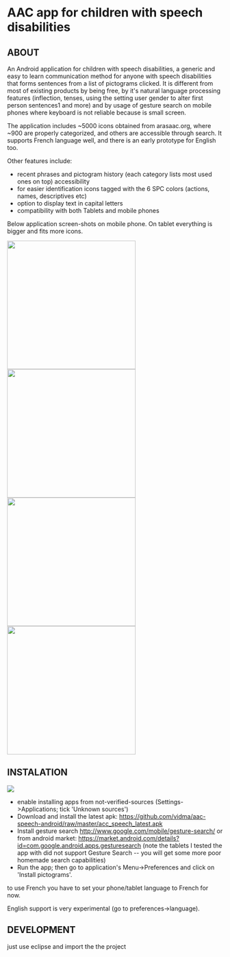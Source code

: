 AAC app for children with speech disabilities
=============================================



ABOUT
-----
An Android application for children with speech disabilities,  a generic and easy to learn communication method for anyone with speech disabilities that forms sentences from a list of pictograms clicked. It is different from most of existing products by being free, by it's natural language processing features (inflection, tenses, using the setting user gender to alter first person sentences1 and more) and by usage of gesture search on mobile phones where keyboard is not reliable because is small screen.

The application includes ~5000 icons obtained from arasaac.org, where ~900 are properly categorized, and others are accessible through search. It supports French language well, and there is an early prototype for English too.

Other features include:
* recent phrases and pictogram history (each category lists most used ones on top)
accessibility
* for easier identification icons tagged with the 6 SPC colors (actions, names, descriptives etc)
* option to display text in capital letters
* compatibility with both Tablets and mobile phones

Below application screen-shots on mobile phone. On tablet everything is bigger and fits more icons.


<img src="https://github.com/vidma/aac-speech-android/raw/master/screenshots/shot_000011.png" width="300px" />
<img src="https://github.com/vidma/aac-speech-android/raw/master/screenshots/shot_000029.png" width="300px" />
<img src="https://github.com/vidma/aac-speech-android/raw/master/screenshots/shot_000030.png" width="300px" />
<img src="https://github.com/vidma/aac-speech-android/raw/master/screenshots/screenshot-1326571249316.png" width="300px" />



INSTALATION
-----------

![](https://github.com/vidma/aac-speech-android/raw/master/qr-code2.png) 

* enable installing apps from not-verified-sources (Settings->Applications; tick 'Unknown sources')
* Download and install the latest apk: https://github.com/vidma/aac-speech-android/raw/master/acc_speech_latest.apk
* Install gesture search http://www.google.com/mobile/gesture-search/  or from android market: https://market.android.com/details?id=com.google.android.apps.gesturesearch
(note the tablets I tested the app with did not support Gesture Search -- you will get some more poor homemade search capabilities)
* Run the app; then go to application's Menu->Preferences and click on 'Install pictograms'.

to use French you have to set your phone/tablet language to French for now.

English support is very experimental (go to preferences->language). 


DEVELOPMENT
-----------
just use eclipse and import the the project
